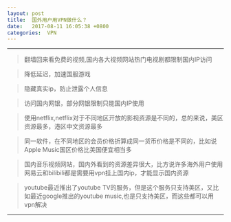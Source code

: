 ```yaml
---
layout: post
title:  国外用户用VPN做什么？
date:   2017-08-11 16:05:38 +0800
categories:  VPN
---
```


****

>翻墙回来看免费的视频,国内各大视频网站热门电视剧都限制国内IP访问

>降低延迟，加速国服游戏

>隐藏真实ip，防止泄露个人信息

>访问国内网银，部分网银限制只能国内IP使用

>使用netflix,netflix对于不同地区开放的影视资源是不同的，总的来说，美区资源最多，港区中文资源最多

>同一软件，在不同地区的会员价格折算成同一货币价格是不同的，比如说Apple Music国区价格比美国便宜相当多

>国内音乐视频网站，国内外看到的资源差异很大，比方说许多海外用户使用网易云和bilibili都是需要用vpn挂上国内ip，才能显示国内资源

>youtube最近推出了youtube TV的服务，但是这个服务只支持美区，又比如最近google推出的youtube music,也是只支持美区，而这些都可以用vpn解决

****

